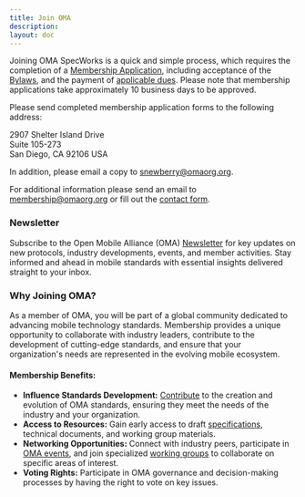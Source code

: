 ```yaml
---
title: Join OMA
description:
layout: doc
---
```


Joining OMA SpecWorks is a quick and simple process, which requires the completion of a <a href="/documentation/Membership/OMA-Reference-2024-0001-General_Application.pdf" target="_blank">Membership Application</a>, including acceptance of the <a href="/documentation/Membership/OMA-Reference-2020-0001-Bylaws.pdf" target="_blank">Bylaws</a>, and the payment of [applicable dues](/omaspecworks/membership/benefits). Please note that membership applications take approximately 10 business days to be approved.

Please send completed membership application forms to the following address:

2907 Shelter Island Drive  
Suite 105-273  
San Diego, CA 92106 USA  

In addition, please email a copy to <snewberry@omaorg.org>.

For additional information please send an email to <membership@omaorg.org> or fill out the [contact form](http://localhost:3000/contact-us#send-us-your-comments).

### Newsletter 
Subscribe to the Open Mobile Alliance (OMA) [Newsletter](/newsletter) for key updates on new protocols, industry developments, events, and member activities. Stay informed and ahead in mobile standards with essential insights delivered straight to your inbox.

### Why Joining OMA?
As a member of OMA, you will be part of a global community dedicated to advancing mobile technology standards. Membership provides a unique opportunity to collaborate with industry leaders, contribute to the development of cutting-edge standards, and ensure that your organization's needs are represented in the evolving mobile ecosystem.

#### Membership Benefits:
- **Influence Standards Development:** [Contribute](/omaspecworks/get-involved) to the creation and evolution of OMA standards, ensuring they meet the needs of the industry and your organization.
- **Access to Resources:** Gain early access to draft [specifications](/specifications/search), technical documents, and working group materials.
- **Networking Opportunities:** Connect with industry peers, participate in [OMA events](/oma-events), and join specialized [working groups](/omaspecworks/collaborate/working-groups) to collaborate on specific areas of interest.
- **Voting Rights:** Participate in OMA governance and decision-making processes by having the right to vote on key issues.